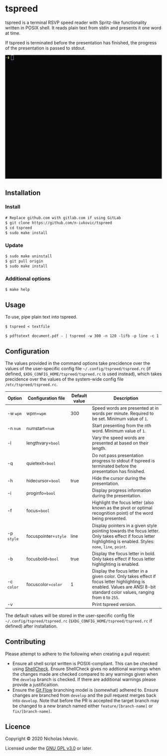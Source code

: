 # tspreed

tspreed is a terminal RSVP speed reader with Spritz-like functionality written in POSIX shell. It reads plain text from stdin and presents it one word at time.

If tspreed is terminated before the presentation has finished, the progress of the presentation is passed to stdout.

![tspreed demo gif](.img/tspreed.gif)

## Installation

### Install

```
# Replace github.com with gitlab.com if using GitLab
$ git clone https://github.com/n-ivkovic/tspreed
$ cd tspreed
$ sudo make install
```

### Update

```
$ sudo make uninstall
$ git pull origin
$ sudo make install
```

### Additional options

```
$ make help
```

## Usage

To use, pipe plain text into tspreed.

```
$ tspreed < textfile
```
```	
$ pdftotext document.pdf - | tspreed -w 300 -n 120 -lifb -p line -c 1
```

## Configuration

The values provided in the command options take precidence over the values of the user-specific config file `~/.config/tspreed/tspreed.rc` (if defined, `$XDG_CONFIG_HOME/tspreed/tspreed.rc` is used instead), which takes precidence over the values of the system-wide config file `/etc/tspreed/tspreed.rc`.

| Option     | Configuration file   | Default value | Description |
| ---        | ---                  | ---           | ---         |
| -w `wpm`   | wpm=`wpm`            | 300           | Speed words are presented at in words per minute. Required to be set. Minimum value of `1`. |
| -n `num`   | numstart=`num`       |               | Start presenting from the nth word. Minimum value of `1`. |
| -l         | lengthvary=`bool`    |               | Vary the speed words are presented at based on their length. |
| -q         | quietexit=`bool`     |               | Do not pass presentation progress to stdout if tspreed is terminated before the presentation has finished. |
| -h         | hidecursor=`bool`    | true          | Hide the cursor during the presentation. |
| -i         | proginfo=`bool`      |               | Display progress information during the presentation. |
| -f         | focus=`bool`         |               | Highlight the focus letter (also known as the pivot or optimal recognition point) of the word being presented. |
| -p `style` | focuspointer=`style` | line          | Display pointers in a given style pointing towards the focus letter. Only takes effect if focus letter highlighting is enabled. Styles: `none`, `line`, `point`. |
| -b         | focusbold=`bool`     | true          | Display the focus letter in bold. Only takes effect if focus letter highlighting is enabled. |
| -c `color` | focuscolor=`color`   | 1             | Display the focus letter in a given color. Only takes effect if focus letter highlighting is enabled. Values are ANSI 8-bit standard color values, ranging from `0` to `255`. |
| -v         |                      |               | Print tspreed version. |

The default values will be stored in the user-specific config file `~/.config/tspreed/tspreed.rc` (`$XDG_CONFIG_HOME/tspreed/tspreed.rc` if defined) after installation.

## Contributing

Please attempt to adhere to the following when creating a pull request:

* Ensure all shell script written is POSIX-compliant. This can be checked using [ShellCheck](https://www.shellcheck.net/). Ensure ShellCheck gives no addtional warnings when the changes made are checked compared to any warnings given when the `develop` branch is checked. If there are additional warnings please provide a justificaition.
* Ensure the [Git Flow](https://nvie.com/posts/a-successful-git-branching-model/) branching model is (somewhat) adhered to. Ensure changes are branched from `develop` and the pull request merges back into `develop`. Note that before the PR is accepted the target branch may be changed to a new branch named either `feature/[branch-name]` or `fix/[branch-name]`.

## Licence

Copyright © 2020 Nicholas Ivkovic.

Licensed under the [GNU GPL v3.0](./LICENSE) or later.
